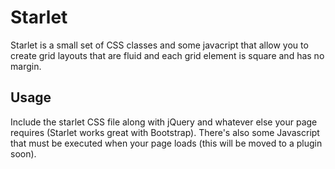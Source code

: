 Starlet
=======


Starlet is a small set of CSS classes and some javacript that allow you to create grid layouts that are fluid and each grid element is square and has no margin. 

Usage
-----

Include the starlet CSS file along with jQuery and whatever else your page requires (Starlet works great with Bootstrap). There's also some Javascript that must be executed when your page loads (this will be moved to a plugin soon).


